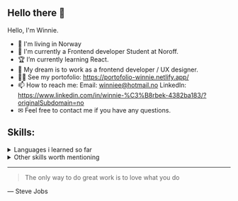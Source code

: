 ## Hello there 👋

Hello, I'm Winnie. 
- 🥶 I'm living in Norway
- 🏫 I'm currently a Frontend developer Student at Noroff. 
- 🏆 I’m currently learning React.
- 🤖 My dream is to work as a frontend developer / UX designer. 
- 👩‍🦳 See my portofolio: https://portofolio-winnie.netlify.app/
- 📫 How to reach me: Email: winniee@hotmail.no LinkedIn: https://www.linkedin.com/in/winnie-%C3%B8rbek-4382ba183/?originalSubdomain=no
- ✉ Feel free to contact me if you have any questions. 

## Skills:
<details>
<summary>Languages i learned so far</summary>

|      | Languages     |
|-----:|---------------|
|     1|   JavaScript  |
|     2|   React       |
|     3|               |
</details>

<details>
<summary>Other skills worth mentioning</summary>

|      | Languages     |
|-----:|---------------|
|     1|  Figma        |
|     2|  HTML AND CSS |
|     3|  WordPress    |
</details>


---
> The only way to do great work is to love what you do

— Steve Jobs


